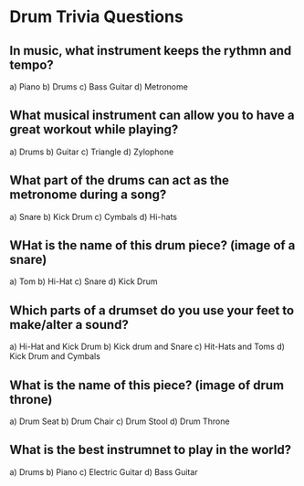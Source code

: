 # Drum Trivia Questions

## In music, what instrument keeps the rythmn and tempo?
a) Piano
b) Drums
c) Bass Guitar
d) Metronome

## What musical instrument can allow you to have a great workout while playing?
a) Drums
b) Guitar
c) Triangle
d) Zylophone

## What part of the drums can act as the metronome during a song?
a) Snare
b) Kick Drum
c) Cymbals
d) Hi-hats

## WHat is the name of this drum piece? (image of a snare)
a) Tom
b) Hi-Hat
c) Snare
d) Kick Drum

## Which parts of a drumset do you use your feet to make/alter a sound?
a) Hi-Hat and Kick Drum
b) Kick drum and Snare
c) Hit-Hats and Toms
d) Kick Drum and Cymbals

## What is the name of this piece? (image of drum throne)
a) Drum Seat
b) Drum Chair
c) Drum Stool
d) Drum Throne

## What is the best instrumnet to play in the world?
a) Drums
b) Piano
c) Electric Guitar
d) Bass Guitar